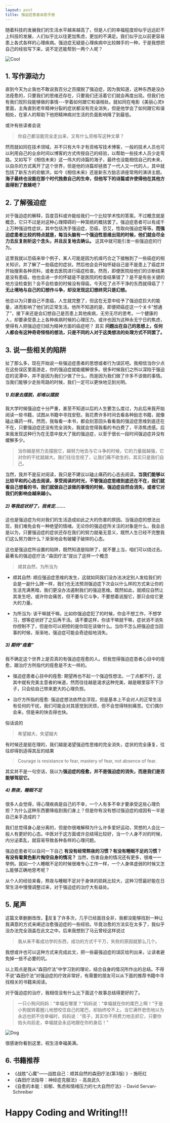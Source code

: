 ```yaml
---
layout: post
title: 强迫症患者自愈手册
---
```

随着科技的发展我们的生活水平越来越高了，但是人们的幸福程度却似乎远远赶不上科技的发展，人们似乎比以往更加焦虑，更加的不满足。我们似乎比以前更容易患上各式各样的心理疾病。强迫症无疑是心理疾病中比较棘手的一种，于是我想把自己的经验写下来，说不定还能帮到一两个人呢？

![Cool](https://upload-images.jianshu.io/upload_images/192883-7dbd21531fc34901.png?imageMogr2/auto-orient/strip%7CimageView2/2/w/1240)


## 1. 写作源动力

直到今天为止我也不敢说我百分之百摆脱了强迫症，因为我知道，这种东西是没办法痊愈的，只要我们的思维还存在，只要我们还活着它们就会再度出现。但我们也有我们现阶段能够做的事情---学着如何跟它和谐相处。就如同在电影《美丽心灵》里面，主角直到老年精神分裂的症状都没有完全消失，但是他学会了如何跟它和谐相处，在家人的帮助下他把精神病对生活的负面影响降了到最低。

或许有些读者会说

> 你自己都没能完全走出来，又有什么资格写这种文章？

然而就如同在技术领域，并不只有大牛才有资格写技术博客，一般的技术人员也可以利用自己的业余时间以博客的方式传授自己的经验，以帮助一些技术人员少走弯路。又如写下《相信未来》这一伟大的诗篇的海子，最终也没能相信自己的未来，以自杀的方式离开了这个世界，但是他的诗篇却拯救了一代人又一代的人，其中就包括了新东方的俞敏洪，如今《相信未来》还是新东方励志讲座常用的演讲主题。**海子最终也没能在那个时代挽救自己的生命，但他写下的诗篇或许使得他在其他方面得到了救赎吧？**

## 2. 了解强迫症

对于强迫症的解释，百度百科或许能给我们一个比较学术性的答案。不过概念就是概念，它只不过是对这种心理障碍的一种笼统的概括罢了。强迫症患者可以有成千上万种强迫性症状，其中包括洗手强迫症，恐癌，恐艾，性取向强迫症等等。**而强迫症患者比较的特点就是，每当头脑有一个强迫性思维出现的时候，他们就会尽全力去反复剖析这个念头，并且反复地去确认。** 这其中就可能引发一些强迫症的行为。

这里我就以恐癌来举个例子，某人可能是因为机缘巧合之下接触到了一些癌症的相关知识，并了解了一些癌症的症状。然后他会会开始怀疑自己是不是患上了癌症并开始搜索各种资料，或者去医院进行癌症检查。然而，即便医院给他们的诊断结果是没有患癌，他也会进一步的怀疑是不是医院的检查结果错了？是不是有些关键的地方没检查到？会不会检查的时候没有得癌，今天吃了点不干净的东西就得癌了？**无止境地与自己的幻想作斗争，却没发现这幻想终究只是幻想。**

他总以为只要自己不患癌，人生就完整了，但这在无意中给予了强迫症巨大的能量，进而影响了他们的正常生活。他所不知道的是，即便把癌症这一个关卡“想通了”，接下来还是会幻想自己是否患上其他疾病，无穷无尽的思考。一个健康的人，却要承受患上上各种疾病时候的心理压力。或许也因为这种永无宁日的焦虑，使得有人把强迫症归结为精神方面的癌症吧？ 其实 **问题出在自己的思想上，任何人都会有这种奇奇怪怪的想法，只是不同的人对于这类想法的处理方式不同罢了。**

## 3. 说一些相关的陷阱

扯了那么多，现在开始说一些强迫症患者的思想或者行为误区吧。我相信当你少点在这些误区里面游走，你的强迫症就能缓解很多。很多时候我们之所以深陷于强迫症的泥潭中，并不是因为我们少做了什么，而是因为我们做了许多不该做的事情。当我们能够少走些弯路的时候，我们一定可以更快地见到光明。

##### 1) 刻意去摆脱，却难以摆脱

我大学时候强迫症十分严重，甚至不知道以后的人生要怎么度过，为此后来我开始阅读一些书籍，试图从书籍中寻找安慰。我花费许多时间去看各种励志书籍，就像磕止痛药一样。然而，我每看一本书，都会刻意回头看看我的强迫症思维到底还在不在，只要强迫症还没有完全消失，我就会觉得我看的书白费了，平添焦虑感。后来我发现这种行为在无意中放大了我的强迫症，以至于很长一段时间强迫症并没有缓解多少。

> 当你越是努力去摆脱它，越努力地去与它斗争的时候，它的力量就越强，它对你的干扰就越大。我们往往忽视了，让我们痛不欲生的，其实只是我们自己。

当然，我并不是反对阅读，我只是不建议以磕止痛药的心态去阅读。**当我们能够以比较平和的心态去阅读，享受阅读的时光，不管强迫症思维到底还在不在，我们就看自己想看的书，我们就做自己该做的事情的时候，强迫症自然会消失，或者它对我们的影响会越来越小。**

##### 2) 等我症状好了，我肯定.......

这也是强迫症为何对我们的生活造成如此之大的伤害的原因。当强迫症的想法出现，我们难免会有一种绝望的情绪。无论你的强迫症所关注的对象是什么，我会总是以为，只要强迫症的症状还存在我们的努力就毫无意义，既然人生已经不完整我们这么努力做什么？渐渐地会有破罐子破摔的心态。

这也是强迫症所设置的陷阱，既然知道是陷阱了，就不要上当，咱们可以绕过去。最著名的强迫症疗法-“森田疗法”提出了这样一个概念

> 顺其自然，为所当为

- 顺其自然: 顺应强迫症思维的发生，这就如同我们没办法决定别人发给我们的会是一副什么牌一样，我们也无法预测强迫症下次会以什么样的方式来让你的生活充满黑暗，我们更没办法遏制我们的强迫思维。既然如此，就顺应自然让其发生吧，或许你会痛苦，但不要与它斗争，不要想着说服它，那只会给它更大的力量。

- 为所当为: 该干嘛就干嘛。比如你强迫症犯了的时候，你会不想工作，不想学习，想等症状好了之后再干活。请不要这样，你该干嘛就干嘛，症状消不消失你控制不了，但是你可以把控的是你现在该做什么。当你不怎么把强迫症当回事的时候，渐渐地，强迫症可能会奇迹般地消失。

##### 3) 期待“痊愈”

我不确定这个世界上是否真的有强迫症痊愈的人。但我觉得强迫症患者心目中的痊愈，跟治疗方所指代的痊愈是不太一样的。

- 强迫症患者心目中的痊愈: 期望再也不起一个强迫性想法，一丁点都不行，这其中就有完美主意者的味道，然而往往越是渴求这种完美，越是眼里容不下沙子，只会给自己带来更大的心理负担。

- 治疗方所指的痊愈: 强迫症想法依然会浮现，但是基本上不会对人的正常生活有任何的干扰，我们可能会对其感觉到厌烦，但不会觉得特别痛苦。它们偶尔会来，但是来的快去得也快。

俗话说的

> 希望越大，失望越大

有时候还是挺在理的，我们越是渴望强迫性思维的完全消失，症状的完全康复，往往却得到适得其反的结果

> Courage is resistance to fear, mastery of fear, not absence of fear.

其实并不是一句空话，我以为**强迫症的痊愈，并不是强迫症的消失，而是我们是否能够驾驭它。**

##### 4) 熬夜，睡眠不足

很多人会觉得，得心理疾病是自己的不幸，一个人有多不幸才要承受这些心理负担？为什么这种东西要降临到我们身上？但是你有没有想过强迫症的成因有一半是自己亲手造成的？

我们总觉得身心是分离的，但是你很难解释为什么许多爱好运动，冥想的人会比一般人有更好的心态。中医对于这方面或许总结得比较好，当一个人身不对的时候，内分泌紊乱，就容易导致各种各样的心理问题。

强迫症患者可以自问一下自己 **有没有经常熬夜的习惯？有没有睡眠不足的习惯？有没有看黄色影片掏空自身的情况？** 当然，伤害自身的情况还有更多，很难一一举例。就如一个人睡眠不足的时候很难专心工作一样，一个人身体虚弱的时候又怎么能够正确地思考呢？

从个人的经验来看，熬夜与睡眠不足对于身体的损耗比较大，这种习惯最好能在日常生活中慢慢调整过来，对于强迫症的治疗大有益处。

## 5. 尾声

这篇文章删删改改，反复了许多次，几乎已经面目全非，我都没能够找到一种让我满意的方式来阐述治愈强迫症的一些经验。毕竟治愈的方法实在太多了，我似乎没办法完全涵盖在此文之中。后来我想到了马云曾经这样说过

> 我从来不看成功学的东西，成功的方式千千万，失败的原因就那么几个。

我想或许也可以这种方式来完成此文，把一些最强迫症的误区给列出来，让读者避免掉一些不必要的坑。

以上观点是我从“森田疗法”中学习到的理论，结合自身的情况所作出的总结。不得不说“森田疗法”对强迫症的疗效非常好，有需要的朋友可以从下面的推荐书籍中寻找相关的书籍来阅读。

对于强迫症的治疗，我相信没有什么比下面这个故事总结得更好的了。

> 一只小狗问妈妈：“幸福在哪里？”妈妈说：“幸福就在你的尾巴上啊！”于是小狗就转着圈儿地想咬住自己的尾巴，却始终咬不上。当它满怀悲伤地以为永远也抓不住幸福时，妈妈说：“孩子，其实你不用费力地去抓它，只要你抬头向前走，幸福就会永远地跟在你的身后！”

![Dog](https://upload-images.jianshu.io/upload_images/192883-66295e312c161f4f.png?imageMogr2/auto-orient/strip%7CimageView2/2/w/1240)

很感谢你看到这里，祝生活幸福美满。

## 6. 书籍推荐

- 《战胜“心魔”——战胜自己：顺其自然的森田疗法(第3版) 》- 施旺红
- 《森田疗法指导：神经症克服法》- 高良武久
- 《自愈的本能：抑郁、焦虑和情绪压力的七大自然疗法》- David Servan-Schreiber

# Happy Coding and Writing!!!
